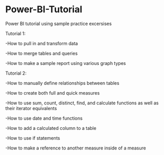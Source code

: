 # Power-BI-Tutorial

Power BI tutorial using sample practice excersises

Tutorial 1:

-How to pull in and transform data

-How to merge tables and queries

-How to make a sample report using various graph types




Tutorial 2:

-How to manually define relationships between tables

-How to create both full and quick measures

-How to use sum, count, distinct, find, and calculate functions as well as their iterator equivalents

-How to use date and time functions

-How to add a calculated column to a table

-How to use if statements 

-How to make a reference to another measure inside of a measure

